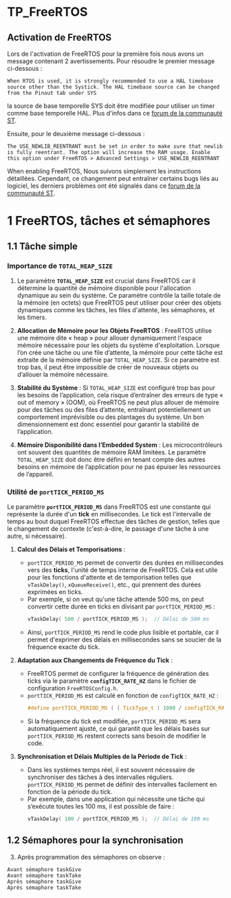 # TP_FreeRTOS

## Activation de FreeRTOS

Lors de l'activation de FreeRTOS pour la première fois nous avons un message contenant 2 avertissements. Pour résoudre le premier message ci-dessous :
```
When RTOS is used, it is strongly recommended to use a HAL timebase source other than the Systick. The HAL timebase source can be changed from the Pinout tab under SYS
```
la source de base temporelle SYS doit être modifiée pour utiliser un timer comme base temporelle HAL. Plus d'infos dans ce [forum de la communauté ST](https://community.st.com/t5/stm32-mcus-products/cubemx-freertos-gt-using-systick/td-p/412607).

Ensuite, pour le deuxième message ci-dessous :
```
The USE_NEWLIB_REENTRANT must be set in order to make sure that newlib is fully reentrant. The option will increase the RAM usage. Enable this option under FreeRTOS > Advanced Settings > USE_NEWLIB_REENTRANT
```
When enabling FreeRTOS, Nous suivons simplement les instructions détaillées. Cependant, ce changement peut entraîner certains bugs liés au logiciel, les derniers problèmes ont été signalés dans ce [forum de la communauté ST](https://community.st.com/t5/stm32cubemx-mcus/cubeide-1-9-0-freertos-advanced-settings-gt-use-newlib-reentrant/td-p/127513).

# 1 FreeRTOS, tâches et sémaphores
## 1.1 Tâche simple

### Importance de `TOTAL_HEAP_SIZE`

1. Le paramètre **`TOTAL_HEAP_SIZE`** est crucial dans FreeRTOS car il détermine la quantité de mémoire disponible pour l'allocation dynamique au sein du système. Ce paramètre contrôle la taille totale de la mémoire (en octets) que FreeRTOS peut utiliser pour créer des objets dynamiques comme les tâches, les files d'attente, les sémaphores, et les timers.

1. **Allocation de Mémoire pour les Objets FreeRTOS** : FreeRTOS utilise une mémoire dite « heap » pour allouer dynamiquement l'espace mémoire nécessaire pour les objets du système d'exploitation. Lorsque l’on crée une tâche ou une file d’attente, la mémoire pour cette tâche est extraite de la mémoire définie par `TOTAL_HEAP_SIZE`. Si ce paramètre est trop bas, il peut être impossible de créer de nouveaux objets ou d’allouer la mémoire nécessaire.

2. **Stabilité du Système** : Si `TOTAL_HEAP_SIZE` est configuré trop bas pour les besoins de l’application, cela risque d’entraîner des erreurs de type « out of memory » (OOM), où FreeRTOS ne peut plus allouer de mémoire pour des tâches ou des files d’attente, entraînant potentiellement un comportement imprévisible ou des plantages du système. Un bon dimensionnement est donc essentiel pour garantir la stabilité de l’application.

3. **Mémoire Disponibilité dans l’Embedded System** : Les microcontrôleurs ont souvent des quantités de mémoire RAM limitées. Le paramètre `TOTAL_HEAP_SIZE` doit donc être défini en tenant compte des autres besoins en mémoire de l’application pour ne pas épuiser les ressources de l’appareil.

### Utilité de `portTICK_PERIOD_MS`

Le paramètre **`portTICK_PERIOD_MS`** dans FreeRTOS est une constante qui représente la durée d'un **tick** en millisecondes. Le tick est l'intervalle de temps au bout duquel FreeRTOS effectue des tâches de gestion, telles que le changement de contexte (c'est-à-dire, le passage d'une tâche à une autre, si nécessaire). 

1. **Calcul des Délais et Temporisations** : 
   - `portTICK_PERIOD_MS` permet de convertir des durées en millisecondes vers des **ticks**, l'unité de temps interne de FreeRTOS. Cela est utile pour les fonctions d'attente et de temporisation telles que `vTaskDelay()`, `xQueueReceive()`, etc., qui prennent des durées exprimées en ticks.
   - Par exemple, si on veut qu'une tâche attende 500 ms, on peut convertir cette durée en ticks en divisant par `portTICK_PERIOD_MS` :
     ```c
     vTaskDelay( 500 / portTICK_PERIOD_MS );  // Délai de 500 ms
     ```
   - Ainsi, `portTICK_PERIOD_MS` rend le code plus lisible et portable, car il permet d'exprimer des délais en millisecondes sans se soucier de la fréquence exacte du tick.

2. **Adaptation aux Changements de Fréquence du Tick** :
   - FreeRTOS permet de configurer la fréquence de génération des ticks via le paramètre **`configTICK_RATE_HZ`** dans le fichier de configuration `FreeRTOSConfig.h`.
   - `portTICK_PERIOD_MS` est calculé en fonction de `configTICK_RATE_HZ` :
     ```c
     #define portTICK_PERIOD_MS ( ( TickType_t ) 1000 / configTICK_RATE_HZ )
     ```
   - Si la fréquence du tick est modifiée, `portTICK_PERIOD_MS` sera automatiquement ajusté, ce qui garantit que les délais basés sur `portTICK_PERIOD_MS` restent corrects sans besoin de modifier le code.

3. **Synchronisation et Délais Multiples de la Période de Tick** :
   - Dans les systèmes temps réel, il est souvent nécessaire de synchroniser des tâches à des intervalles réguliers. `portTICK_PERIOD_MS` permet de définir des intervalles facilement en fonction de la période du tick.
   - Par exemple, dans une application qui nécessite une tâche qui s’exécute toutes les 100 ms, il est possible de faire :
     ```c
     vTaskDelay( 100 / portTICK_PERIOD_MS );  // Délai de 100 ms
     ```

## 1.2 Sémaphores pour la synchronisation
3. Après programmation des sémaphores on observe :
```
Avant sémaphore taskGive
Avant sémaphore taskTake
Après sémaphore taskGive
Après sémaphore taskTake
``` 